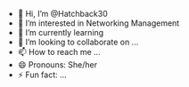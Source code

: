 - 👋 Hi, I’m @Hatchback30
- 👀 I’m interested in Networking Management
- 🌱 I’m currently learning 
- 💞️ I’m looking to collaborate on ...
- 📫 How to reach me ...
- 😄 Pronouns: She/her
- ⚡ Fun fact: ...

<!---
Hatchback30/Hatchback30 is a ✨ special ✨ repository because its `README.md` (this file) appears on your GitHub profile.
You can click the Preview link to take a look at your changes.
--->
